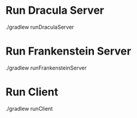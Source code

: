 # Run Dracula Server
./gradlew runDraculaServer

# Run Frankenstein Server
./gradlew runFrankensteinServer

# Run Client
./gradlew runClient

